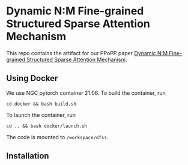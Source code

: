 # Dynamic N:M Fine-grained Structured Sparse Attention Mechanism

This repo contains the artifact for our PPoPP paper [Dynamic N:M Fine-grained Structured Sparse Attention Mechanism](https://arxiv.org/pdf/2203.00091.pdf). 

## Using Docker
We use NGC pytorch container 21.06. To build the container, run
```shell
cd docker && bash build.sh
```
To launch the container, run
```shell
cd .. && bash docker/launch.sh
```
The code is mounted to `/workspace/dfss`.

## Installation
